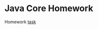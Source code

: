 # Java Core Homework

Homework [task](https://github.com/netology-code/jd-homeworks/blob/master/behave/task1/README.md)


